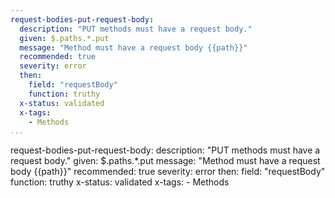```yaml
--- 
request-bodies-put-request-body: 
  description: "PUT methods must have a request body."
  given: $.paths.*.put
  message: "Method must have a request body {{path}}"
  recommended: true
  severity: error
  then: 
    field: "requestBody"
    function: truthy
  x-status: validated
  x-tags:
    - Methods  
...
```

request-bodies-put-request-body: 
  description: "PUT methods must have a request body."
  given: $.paths.*.put
  message: "Method must have a request body {{path}}"
  recommended: true
  severity: error
  then: 
    field: "requestBody"
    function: truthy
  x-status: validated
  x-tags:
    - Methods  